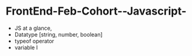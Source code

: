 # FrontEnd-Feb-Cohort--Javascript-
- JS at a glance,
- Datatype [string, number, boolean]
- typeof operator
- variable I